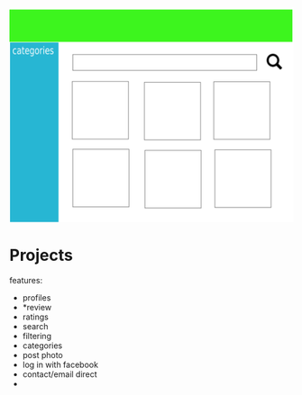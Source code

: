 ![](g4145.png)

# Projects

features:

* profiles
* *review
* ratings
* search
* filtering
* categories
* post photo
* log in with facebook
* contact/email direct
* 